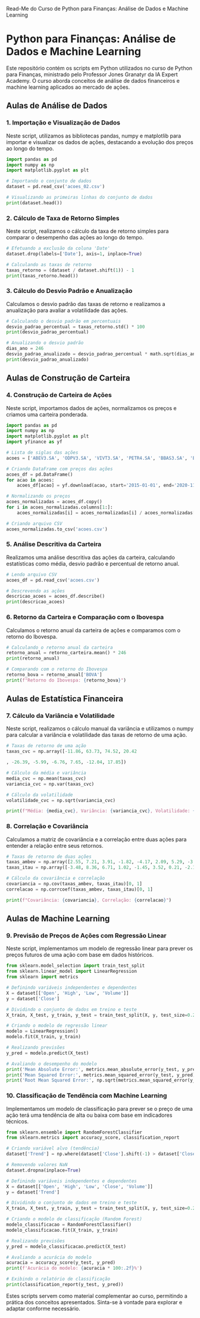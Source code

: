 Read-Me do Curso de Python para Finanças: Análise de Dados e Machine Learning

# Python para Finanças: Análise de Dados e Machine Learning

Este repositório contém os scripts em Python utilizados no curso de Python para Finanças, ministrado pelo Professor Jones Granatyr da IA Expert Academy. O curso aborda conceitos de análise de dados financeiros e machine learning aplicados ao mercado de ações.

## Aulas de Análise de Dados

### 1. Importação e Visualização de Dados
Neste script, utilizamos as bibliotecas pandas, numpy e matplotlib para importar e visualizar os dados de ações, destacando a evolução dos preços ao longo do tempo.

```python
import pandas as pd
import numpy as np
import matplotlib.pyplot as plt

# Importando o conjunto de dados
dataset = pd.read_csv('acoes_02.csv')

# Visualizando as primeiras linhas do conjunto de dados
print(dataset.head())
```

### 2. Cálculo de Taxa de Retorno Simples
Neste script, realizamos o cálculo da taxa de retorno simples para comparar o desempenho das ações ao longo do tempo.

```python
# Efetuando a exclusão da coluna 'Date'
dataset.drop(labels=['Date'], axis=1, inplace=True)

# Calculando as taxas de retorno
taxas_retorno = (dataset / dataset.shift(1)) - 1
print(taxas_retorno.head())
```

### 3. Cálculo do Desvio Padrão e Anualização
Calculamos o desvio padrão das taxas de retorno e realizamos a anualização para avaliar a volatilidade das ações.

```python
# Calculando o desvio padrão em percentuais
desvio_padrao_percentual = taxas_retorno.std() * 100
print(desvio_padrao_percentual)

# Anualizando o desvio padrão
dias_ano = 246
desvio_padrao_anualizado = desvio_padrao_percentual * math.sqrt(dias_ano)
print(desvio_padrao_anualizado)
```

## Aulas de Construção de Carteira

### 4. Construção de Carteira de Ações
Neste script, importamos dados de ações, normalizamos os preços e criamos uma carteira ponderada.

```python
import pandas as pd
import numpy as np
import matplotlib.pyplot as plt
import yfinance as yf

# Lista de siglas das ações
acoes = ['ABEV3.SA', 'ODPV3.SA', 'VIVT3.SA', 'PETR4.SA', 'BBAS3.SA', 'BOVA11.SA']

# Criando DataFrame com preços das ações
acoes_df = pd.DataFrame()
for acao in acoes:
    acoes_df[acao] = yf.download(acao, start='2015-01-01', end='2020-11-04')['Close']

# Normalizando os preços
acoes_normalizadas = acoes_df.copy()
for i in acoes_normalizadas.columns[1:]:
    acoes_normalizadas[i] = acoes_normalizadas[i] / acoes_normalizadas[i][0]

# Criando arquivo CSV
acoes_normalizadas.to_csv('acoes.csv')
```

### 5. Análise Descritiva da Carteira
Realizamos uma análise descritiva das ações da carteira, calculando estatísticas como média, desvio padrão e percentual de retorno anual.

```python
# Lendo arquivo CSV
acoes_df = pd.read_csv('acoes.csv')

# Descrevendo as ações
descricao_acoes = acoes_df.describe()
print(descricao_acoes)
```

### 6. Retorno da Carteira e Comparação com o Ibovespa
Calculamos o retorno anual da carteira de ações e comparamos com o retorno do Ibovespa.

```python
# Calculando o retorno anual da carteira
retorno_anual = retorno_carteira.mean() * 246
print(retorno_anual)

# Comparando com o retorno do Ibovespa
retorno_bova = retorno_anual['BOVA']
print(f"Retorno do Ibovespa: {retorno_bova}")
```

## Aulas de Estatística Financeira

### 7. Cálculo da Variância e Volatilidade
Neste script, realizamos o cálculo manual da variância e utilizamos o numpy para calcular a variância e volatilidade das taxas de retorno de uma ação.

```python
# Taxas de retorno de uma ação
taxas_cvc = np.array([-11.86, 63.73, 74.52, 20.42

, -26.39, -5.99, -6.76, 7.65, -12.04, 17.85])

# Cálculo da média e variância
media_cvc = np.mean(taxas_cvc)
variancia_cvc = np.var(taxas_cvc)

# Cálculo da volatilidade
volatilidade_cvc = np.sqrt(variancia_cvc)

print(f"Média: {media_cvc}, Variância: {variancia_cvc}, Volatilidade: {volatilidade_cvc}")
```

### 8. Correlação e Covariância
Calculamos a matriz de covariância e a correlação entre duas ações para entender a relação entre seus retornos.

```python
# Taxas de retorno de duas ações
taxas_ambev = np.array([2.55, 7.21, 3.91, -1.82, -4.17, 2.09, 5.29, -3.33, -0.60, 1.50])
taxas_itau = np.array([-3.48, 8.36, 6.71, 1.02, -1.45, 3.52, 0.21, -2.15, 4.04, -0.56])

# Cálculo da covariância e correlação
covariancia = np.cov(taxas_ambev, taxas_itau)[0, 1]
correlacao = np.corrcoef(taxas_ambev, taxas_itau)[0, 1]

print(f"Covariância: {covariancia}, Correlação: {correlacao}")
```

## Aulas de Machine Learning

### 9. Previsão de Preços de Ações com Regressão Linear
Neste script, implementamos um modelo de regressão linear para prever os preços futuros de uma ação com base em dados históricos.

```python
from sklearn.model_selection import train_test_split
from sklearn.linear_model import LinearRegression
from sklearn import metrics

# Definindo variáveis independentes e dependentes
X = dataset[['Open', 'High', 'Low', 'Volume']]
y = dataset['Close']

# Dividindo o conjunto de dados em treino e teste
X_train, X_test, y_train, y_test = train_test_split(X, y, test_size=0.2, random_state=0)

# Criando o modelo de regressão linear
modelo = LinearRegression()
modelo.fit(X_train, y_train)

# Realizando previsões
y_pred = modelo.predict(X_test)

# Avaliando o desempenho do modelo
print('Mean Absolute Error:', metrics.mean_absolute_error(y_test, y_pred))
print('Mean Squared Error:', metrics.mean_squared_error(y_test, y_pred))
print('Root Mean Squared Error:', np.sqrt(metrics.mean_squared_error(y_test, y_pred)))
```

### 10. Classificação de Tendência com Machine Learning
Implementamos um modelo de classificação para prever se o preço de uma ação terá uma tendência de alta ou baixa com base em indicadores técnicos.

```python
from sklearn.ensemble import RandomForestClassifier
from sklearn.metrics import accuracy_score, classification_report

# Criando variável alvo (tendência)
dataset['Trend'] = np.where(dataset['Close'].shift(-1) > dataset['Close'], 1, 0)

# Removendo valores NaN
dataset.dropna(inplace=True)

# Definindo variáveis independentes e dependentes
X = dataset[['Open', 'High', 'Low', 'Close', 'Volume']]
y = dataset['Trend']

# Dividindo o conjunto de dados em treino e teste
X_train, X_test, y_train, y_test = train_test_split(X, y, test_size=0.2, random_state=0)

# Criando o modelo de classificação (Random Forest)
modelo_classificacao = RandomForestClassifier()
modelo_classificacao.fit(X_train, y_train)

# Realizando previsões
y_pred = modelo_classificacao.predict(X_test)

# Avaliando a acurácia do modelo
acuracia = accuracy_score(y_test, y_pred)
print(f'Acurácia do modelo: {acuracia * 100:.2f}%')

# Exibindo o relatório de classificação
print(classification_report(y_test, y_pred))
```

Estes scripts servem como material complementar ao curso, permitindo a prática dos conceitos apresentados. Sinta-se à vontade para explorar e adaptar conforme necessário. 
